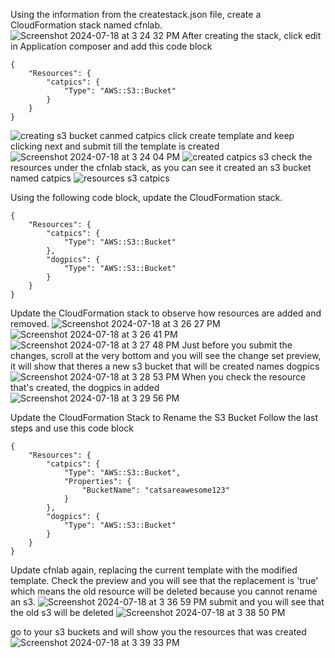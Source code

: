 Using the information from the createstack.json file, create a CloudFormation stack named cfnlab.
![Screenshot 2024-07-18 at 3 24 32 PM](https://github.com/user-attachments/assets/789f4b1a-0864-4f34-a84f-6588ed758428)
After creating the stack, click edit in Application composer and add this code block

```
{
    "Resources": {
        "catpics": {
            "Type": "AWS::S3::Bucket"
        }
    }
}
```

![creating s3 bucket canmed catpics](https://github.com/user-attachments/assets/019b4406-46c7-4d26-8e01-10f5d3670fa0)
click create template and keep clicking next and submit till the template is created
![Screenshot 2024-07-18 at 3 24 04 PM](https://github.com/user-attachments/assets/6b8bc539-a3c1-4ba8-a686-ad1f1cb53607)
![created catpics s3](https://github.com/user-attachments/assets/3261a0ca-e3a1-4fda-9ac4-31b6c834902f)
check the resources under the cfnlab stack, as you can see it created an s3 bucket named catpics
![resources s3 catpics](https://github.com/user-attachments/assets/117f9d6a-2728-45f3-97c4-81bbd0cd0781)


Using the following code block, update the CloudFormation stack.

```
{
    "Resources": {
        "catpics": {
            "Type": "AWS::S3::Bucket"
        },
        "dogpics": {
            "Type": "AWS::S3::Bucket"
        }
    }
}
```

Update the CloudFormation stack to observe how resources are added and removed.
![Screenshot 2024-07-18 at 3 26 27 PM](https://github.com/user-attachments/assets/aa9ab58e-72ef-43dc-acbd-2891cb122ca4)
![Screenshot 2024-07-18 at 3 26 41 PM](https://github.com/user-attachments/assets/942bf9bd-055a-4244-a820-ccbeca73db3f)
![Screenshot 2024-07-18 at 3 27 48 PM](https://github.com/user-attachments/assets/9d4c0467-4577-4373-b1ee-e7d6cd6a42f6)
Just before you submit the changes, scroll at the very bottom and you will see the change set preview, it will show that theres a new s3 bucket that will be created names dogpics
![Screenshot 2024-07-18 at 3 28 53 PM](https://github.com/user-attachments/assets/178d3cf3-8c2f-4313-9aa9-0e4979b2c1d7)
When you check the resource that's created, the dogpics in added
![Screenshot 2024-07-18 at 3 29 56 PM](https://github.com/user-attachments/assets/1c74e250-3caf-420c-836f-417711eac885)

Update the CloudFormation Stack to Rename the S3 Bucket
Follow the last steps and use this code block
```
{
    "Resources": {
        "catpics": {
            "Type": "AWS::S3::Bucket",
            "Properties": {
                "BucketName": "catsareawesome123"
            }
        },
        "dogpics": {
            "Type": "AWS::S3::Bucket"
        }
    }
}
```

Update cfnlab again, replacing the current template with the modified template.
Check the preview and you will see that the replacement is 'true' which means the old resource will be deleted because you cannot rename an s3.
![Screenshot 2024-07-18 at 3 36 59 PM](https://github.com/user-attachments/assets/4b8d2705-8dca-432c-b8a6-b048df1d9f39)
submit and you will see that the old s3 will be deleted
![Screenshot 2024-07-18 at 3 38 50 PM](https://github.com/user-attachments/assets/8a1a7490-02af-44e9-90a9-6c5318474c75)

go to your s3 buckets and will show you the resources that was created
![Screenshot 2024-07-18 at 3 39 33 PM](https://github.com/user-attachments/assets/533762cd-e40f-4e52-867c-c0d37b5fd01a)

